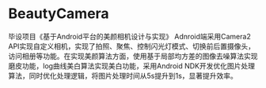 # BeautyCamera
毕设项目《基于Android平台的美颜相机设计与实现》
Adnroid端采用Camera2 API实现自定义相机，实现了拍照、聚焦、控制闪光灯模式、切换前后置摄像头，访问相册等功能。在实现美颜算法方面，使用基于局部均方差的图像去噪算法实现磨皮功能，log曲线美白算法实现美白功能，采用Android NDK开发优化图片处理算法，同时优化处理逻辑，将图片处理时间从5s提升到1s，显著提升效率。



